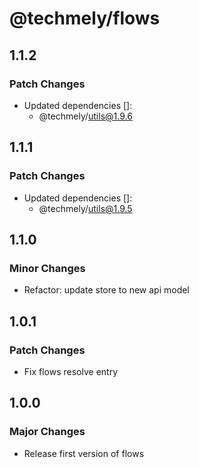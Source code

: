 # @techmely/flows

## 1.1.2

### Patch Changes

- Updated dependencies []:
  - @techmely/utils@1.9.6

## 1.1.1

### Patch Changes

- Updated dependencies []:
  - @techmely/utils@1.9.5

## 1.1.0

### Minor Changes

- Refactor: update store to new api model

## 1.0.1

### Patch Changes

- Fix flows resolve entry

## 1.0.0

### Major Changes

- Release first version of flows
